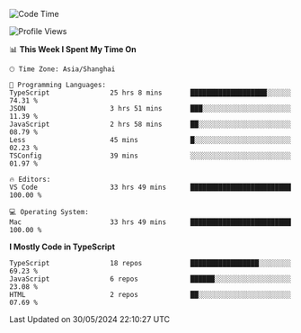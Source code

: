 <!--START_SECTION:waka-->
![Code Time](http://img.shields.io/badge/Code%20Time-6%2C134%20hrs%2054%20mins-blue)

![Profile Views](http://img.shields.io/badge/Profile%20Views-0-blue)

📊 **This Week I Spent My Time On** 

```text
🕑︎ Time Zone: Asia/Shanghai

💬 Programming Languages: 
TypeScript               25 hrs 8 mins       ███████████████████░░░░░░   74.31 % 
JSON                     3 hrs 51 mins       ███░░░░░░░░░░░░░░░░░░░░░░   11.39 % 
JavaScript               2 hrs 58 mins       ██░░░░░░░░░░░░░░░░░░░░░░░   08.79 % 
Less                     45 mins             █░░░░░░░░░░░░░░░░░░░░░░░░   02.23 % 
TSConfig                 39 mins             ░░░░░░░░░░░░░░░░░░░░░░░░░   01.97 % 

🔥 Editors: 
VS Code                  33 hrs 49 mins      █████████████████████████   100.00 % 

💻 Operating System: 
Mac                      33 hrs 49 mins      █████████████████████████   100.00 % 
```

**I Mostly Code in TypeScript** 

```text
TypeScript               18 repos            █████████████████░░░░░░░░   69.23 % 
JavaScript               6 repos             ██████░░░░░░░░░░░░░░░░░░░   23.08 % 
HTML                     2 repos             ██░░░░░░░░░░░░░░░░░░░░░░░   07.69 % 
```




 Last Updated on 30/05/2024 22:10:27 UTC
<!--END_SECTION:waka-->
